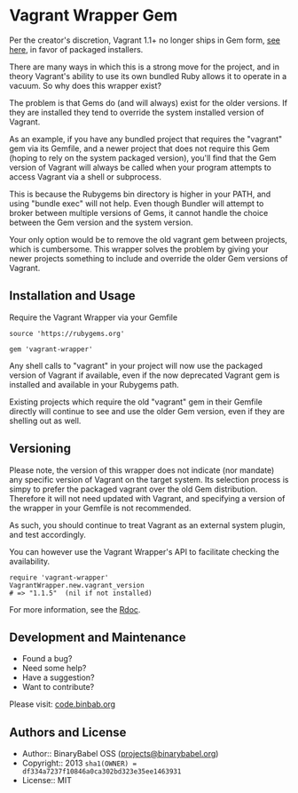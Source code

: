 # Vagrant Wrapper Gem

Per the creator's discretion, Vagrant 1.1+ no longer ships in Gem form,
[see here](https://groups.google.com/d/msg/vagrant-up/kX_wvn7wcds/luwNur4kgDEJ),
in favor of packaged installers.

There are many ways in which this is a strong move for the project, and in theory Vagrant's ability to use
its own bundled Ruby allows it to operate in a vacuum. So why does this wrapper exist?

The problem is that Gems do (and will always) exist for the older versions. If they are installed they tend
to override the system installed version of Vagrant.

As an example, if you have any bundled project that requires the "vagrant" gem via its Gemfile, and a newer
project that does not require this Gem (hoping to rely on the system packaged version), you'll find that
the Gem version of Vagrant will always be called when your program attempts to access Vagrant via a shell
or subprocess.

This is because the Rubygems bin directory is higher in your PATH, and using "bundle exec" will not help.
Even though Bundler will attempt to broker between multiple versions of Gems, it cannot handle the choice
between the Gem version and the system version.

Your only option would be to remove the old vagrant gem between projects, which is cumbersome. This wrapper
solves the problem by giving your newer projects something to include and override the older Gem versions
of Vagrant.

## Installation and Usage

Require the Vagrant Wrapper via your Gemfile

    source 'https://rubygems.org'

    gem 'vagrant-wrapper'

Any shell calls to "vagrant" in your project will now use the packaged version of Vagrant if available,
even if the now deprecated Vagrant gem is installed and available in your Rubygems path.

Existing projects which require the old "vagrant" gem in their Gemfile directly will continue to see
and use the older Gem version, even if they are shelling out as well.

## Versioning

Please note, the version of this wrapper does not indicate (nor mandate) any specific version of Vagrant
on the target system. Its selection process is simpy to prefer the packaged vagrant over the old Gem
distribution. Therefore it will not need updated with Vagrant, and specifying a version of the
wrapper in your Gemfile is not recommended.

As such, you should continue to treat Vagrant as an external system plugin, and test accordingly.

You can however use the Vagrant Wrapper's API to facilitate checking the availability.

    require 'vagrant-wrapper'
    VagrantWrapper.new.vagrant_version
    # => "1.1.5"  (nil if not installed)

For more information, see the [Rdoc](http://rubydoc.info/gems/vagrant-wrapper).


## Development and Maintenance

* Found a bug?
* Need some help?
* Have a suggestion?
* Want to contribute?

Please visit: [code.binbab.org](http://code.binbab.org)


## Authors and License

* Author:: BinaryBabel OSS (<projects@binarybabel.org>)
* Copyright:: 2013 `sha1(OWNER) = df334a7237f10846a0ca302bd323e35ee1463931`
* License:: MIT
